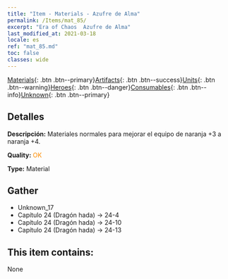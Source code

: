 ```yaml
---
title: "Item - Materials - Azufre de Alma"
permalink: /Items/mat_85/
excerpt: "Era of Chaos  Azufre de Alma"
last_modified_at: 2021-03-18
locale: es
ref: "mat_85.md"
toc: false
classes: wide
---
```

 [Materials](/es/Items/){: .btn .btn--primary}[Artifacts](/es/Items/Artifacts/){: .btn .btn--success}[Units](/es/Items/Units/){: .btn .btn--warning}[Heroes](/es/Items/Heroes/){: .btn .btn--danger}[Consumables](/es/Items/Consumables/){: .btn .btn--info}[Unknown](/es/Items/Unknown/){: .btn .btn--primary}

## Detalles
 **Descripción:** Materiales normales para mejorar el equipo de naranja +3 a naranja +4.

 **Quality:** <span style="color: #FF8C00">OK</span>

 **Type:** Material

## Gather

*    Unknown_17 
*    Capítulo 24 (Dragón hada) -> 24-4 
*    Capítulo 24 (Dragón hada) -> 24-10 
*    Capítulo 24 (Dragón hada) -> 24-13 

## This item contains:

  None


